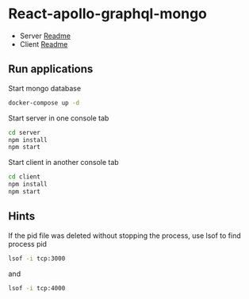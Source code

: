 # React-apollo-graphql-mongo

* Server [Readme](server/README.md)
* Client [Readme](client/README.md)

## Run applications

Start mongo database
```bash
docker-compose up -d
```

Start server in one console tab
```bash
cd server
npm install
npm start
```

Start client in another console tab
```bash
cd client
npm install
npm start
```

## Hints

If the pid file was deleted without stopping the process, use lsof to find process pid
```bash
lsof -i tcp:3000
```
and
```bash
lsof -i tcp:4000
```